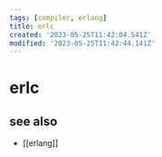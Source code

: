 ```yaml
---
tags: [compiler, erlang]
title: erlc
created: '2023-05-25T11:42:04.541Z'
modified: '2023-05-25T11:42:44.141Z'
---
```


# erlc

## see also

- [[erlang]]

